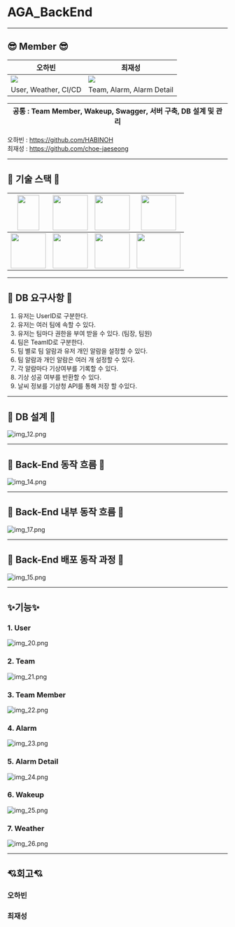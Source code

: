 # AGA_BackEnd

---

## 😎 Member 😎

| 오하빈                   | 최재성                         |
|-----------------------|-----------------------------|
| <img src="img_2.png"> | <img src="img_1.png">       |
| User, Weather, CI/CD  | Team, Alarm, Alarm Detail |

| 공통 : Team Member, Wakeup, Swagger, 서버 구축, DB 설계 및 관리 |
|------------------------------------------------------|

오하빈 : https://github.com/HABINOH <br>
최재성 : https://github.com/choe-jaeseong


---

## 🦾 기술 스택 🦾
|<img src="img_9.png" width="50" height="80">|<img src="img_3.png" width="80" height="80">|<img src="img_4.png" width="80" height="80">|<img src="img_11.png" width="80" height="80">|
|---|--|-|-|
|<img src="img_5.png" width="80" height="80">|<img src="img_6.png" width="80" height="80">|<img src="img_7.png" width="80" height="80">|<img src="img_8.png" width="100" height="80">|

---

## 📢 DB 요구사항 📢

1. 유저는 UserID로 구분한다.
2. 유저는 여러 팀에 속할 수 있다.
3. 유저는 팀마다 권한을 부여 받을 수 있다. (팀장, 팀원)
4. 팀은 TeamID로 구분한다.
5. 팀 별로 팀 알람과 유저 개인 알람을 설정할 수 있다.
6. 팀 알람과 개인 알람은 여러 개 설정할 수 있다.
7. 각 알람마다 기상여부를 기록할 수 있다.
8. 기상 성공 여부를 반환할 수 있다.
9. 날씨 정보를 기상청 API를 통해 저장 할 수있다.

---

## 📃 DB 설계 📃

![img_12.png](img_12.png)

---

## 🚗 Back-End 동작 흐름 🚗

![img_14.png](img_14.png)

---

## 🚗 Back-End 내부 동작 흐름 🚗

![img_17.png](img_17.png)

---

## 🚗 Back-End 배포 동작 과정 🚗

![img_15.png](img_15.png)

---

## ✨기능✨

### 1. User
![img_20.png](img_20.png)

### 2. Team
![img_21.png](img_21.png)

### 3. Team Member
![img_22.png](img_22.png)

### 4. Alarm
![img_23.png](img_23.png)

### 5. Alarm Detail
![img_24.png](img_24.png)

### 6. Wakeup
![img_25.png](img_25.png)

### 7. Weather
![img_26.png](img_26.png)

---

## 💘회고💘
### 오하빈
### 최재성

